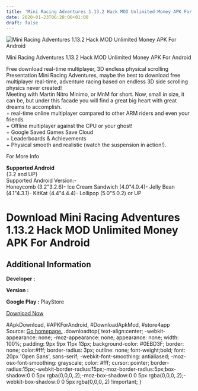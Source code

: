 ```yaml
---
title: 'Mini Racing Adventures 1.13.2 Hack MOD Unlimited Money APK For Android'
date: 2020-01-23T06:28:00+01:00
draft: false
---
```


![Mini Racing Adventures 1.13.2 Hack MOD Unlimited Money APK For Android](https://i2.wp.com/apkhome.net/wp-content/uploads/2017/06/Mini-Racing-Adventures-1.13.2.png "Mini Racing Adventures 1.13.2 Hack MOD Unlimited Money APK For Android")

  

Mini Racing Adventures 1.13.2 Hack MOD Unlimited Money APK For Android

Free download real-time multiplayer, 3D endless physical scrolling  
Presentation Mini Racing Adventures, maybe the best to download free multiplayer real-time, adventure racing based on endless 3D side scrolling physics never created!  
Meeting with Martin Nitro Minimo, or MnM for short. Now, small in size, it can be, but under this facade you will find a great big heart with great dreams to accomplish.  
\+ real-time online multiplayer compared to other ARM riders and even your friends  
\+ Offline multiplayer against the CPU or your ghost!  
\+ Google Saved Games Save Cloud  
\+ Leaderboards & Achievements  
\+ Physical smooth and realistic (watch the suspension in action!).

For More Info

**Supported Android**  
{3.2 and UP}  
Supported Android Version:-  
Honeycomb (3.2"3.2.6)- Ice Cream Sandwich (4.0"4.0.4)- Jelly Bean (4.1"4.3.1)- KitKat (4.4"4.4.4)- Lollipop (5.0"5.0.2) or UP

Download Mini Racing Adventures 1.13.2 Hack MOD Unlimited Money APK For Android
===============================================================================

Additional Information
----------------------

**Developer :**

**Version :**

**Google Play :** PlayStore

  

[Download Now](https://store4app.co/post/mini-racing-adventures-1-13-2-hack-mod-unlimited-money-apk-for-android_1573671736)

  
#ApkDownload, #APKForAndroid, #DownloadApkMod, #store4app  
Source: [Go homepage.](https://store4app.co/post/mini-racing-adventures-1-13-2-hack-mod-unlimited-money-apk-for-android_1573671736) .downloadtop{ text-align:center; -webkit-appearance: none; -moz-appearance: none; appearance: none; width: 100%; padding: 9px 9px 11px 13px; background-color: #0EBD3F; border: none; color:#fff; border-radius: 3px; outline: none; font-weight;bold; font: 20px 'Open Sans', sans-serif; -webkit-font-smoothing: antialiased; -moz-osx-font-smoothing: grayscale; color: #fff; cursor: pointer; border-radius:15px;-webkit-border-radius:15px;-moz-border-radius:5px;box-shadow:0 0 5px rgba(0,0,0,.2);-moz-box-shadow:0 0 5px rgba(0,0,0,.2);-webkit-box-shadow:0 0 5px rgba(0,0,0,.2) !important; }